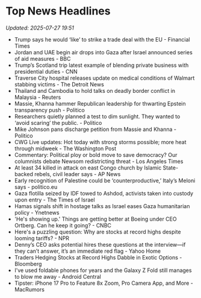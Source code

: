 # Top News Headlines

_Updated: 2025-07-27 19:51_

- Trump says he would ‘like’ to strike a trade deal with the EU - Financial Times
- Jordan and UAE begin air drops into Gaza after Israel announced series of aid measures - BBC
- Trump’s Scotland trip latest example of blending private business with presidential duties - CNN
- Traverse City hospital releases update on medical conditions of Walmart stabbing victims - The Detroit News
- Thailand and Cambodia to hold talks on deadly border conflict in Malaysia - Reuters
- Massie, Khanna hammer Republican leadership for thwarting Epstein transparency push - Politico
- Researchers quietly planned a test to dim sunlight. They wanted to ‘avoid scaring’ the public. - Politico
- Mike Johnson pans discharge petition from Massie and Khanna - Politico
- CWG Live updates: Hot today with strong storms possible; more heat through midweek - The Washington Post
- Commentary: Political ploy or bold move to save democracy? Our columnists debate Newsom redistricting threat - Los Angeles Times
- At least 34 killed in attack on east Congo church by Islamic State-backed rebels, civil leader says - AP News
- Early recognition of Palestine could be ‘counterproductive,’ Italy’s Meloni says - politico.eu
- Gaza flotilla seized by IDF towed to Ashdod, activists taken into custody upon entry - The Times of Israel
- Hamas signals shift in hostage talks as Israel eases Gaza humanitarian policy - Ynetnews
- 'He's showing up.' Things are getting better at Boeing under CEO Ortberg. Can he keep it going? - CNBC
- Here's a puzzling question: Why are stocks at record highs despite looming tariffs? - NPR
- Denny’s CEO asks potential hires these questions at the interview—if they can’t answer, it’s an immediate red flag - Yahoo Home
- Traders Hedging Stocks at Record Highs Dabble in Exotic Options - Bloomberg
- I've used foldable phones for years and the Galaxy Z Fold still manages to blow me away - Android Central
- Tipster: iPhone 17 Pro to Feature 8x Zoom, Pro Camera App, and More - MacRumors